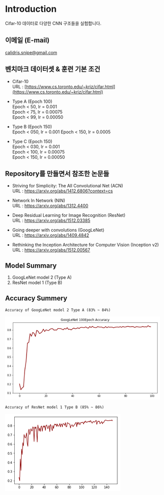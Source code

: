 # Introduction  
Cifar-10 데이터로 다양한 CNN 구조들을 실험합니다.  
  
## 이메일 (E-mail)  
calidris.snipe@gmail.com  
  
## 벤치마크 데이터셋 & 훈련 기본 조건
* Cifar-10  
URL : [https://www.cs.toronto.edu/~kriz/cifar.html](https://www.cs.toronto.edu/~kriz/cifar.html) 
  
* Type A (Epoch 100)  
Epoch < 50, lr = 0.001  
Epoch < 75, lr = 0.00075  
Epoch < 99, lr = 0.00050  
  
* Type B (Epoch 150)  
Epoch < 050, lr = 0.001
Epoch < 150, lr = 0.0005  
  
* Type C (Epoch 150)  
Epoch < 030, lr = 0.001  
Epoch < 100, lr = 0.00075  
Epoch < 150, lr = 0.00050   
  
## Repository를 만들면서 참조한 논문들  
* Striving for Simplicity: The All Convolutional Net (ACN)  
  URL : https://arxiv.org/abs/1412.6806?context=cs  
  
* Network In Network (NIN)  
  URL : https://arxiv.org/abs/1312.4400  
  
* Deep Residual Learning for Image Recognition (ResNet)  
  URL : https://arxiv.org/abs/1512.03385  
  
* Going deeper with convolutions (GoogLeNet)  
  URL : https://arxiv.org/abs/1409.4842  

* Rethinking the Inception Architecture for Computer Vision (Inception v2)  
  URL : https://arxiv.org/abs/1512.00567  
  
## Model Summary 
1. GoogLeNet model 2 (Type A)
1. ResNet model 1 (Type B)  

  
## Accuracy Summery  
    Accuracy of GoogLeNet model 2 Type A (83% ~ 84%)  
![GoogLeNet Type A](https://github.com/Doyosae/CNN_Models/blob/master/GoogLe%20Network/GoogLeNet%20model%202/accuracy/Accuracy%20Graph.png) 
  
    Accuracy of ResNet model 1 Type B (85% ~ 86%)  
![ResNet Type B](https://github.com/Doyosae/CNN_Models/blob/master/Residual%20Network/Accuracy/model%201.png)   
